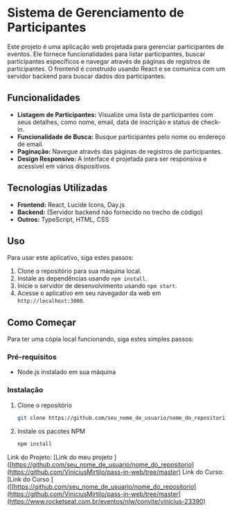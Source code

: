 # Sistema de Gerenciamento de Participantes

Este projeto é uma aplicação web projetada para gerenciar participantes de eventos. Ele fornece funcionalidades para listar participantes, buscar participantes específicos e navegar através de páginas de registros de participantes. O frontend é construído usando React e se comunica com um servidor backend para buscar dados dos participantes.

## Funcionalidades

- **Listagem de Participantes:** Visualize uma lista de participantes com seus detalhes, como nome, email, data de inscrição e status de check-in.
- **Funcionalidade de Busca:** Busque participantes pelo nome ou endereço de email.
- **Paginação:** Navegue através das páginas de registros de participantes.
- **Design Responsivo:** A interface é projetada para ser responsiva e acessível em vários dispositivos.

## Tecnologias Utilizadas

- **Frontend:** React, Lucide Icons, Day.js
- **Backend:** (Servidor backend não fornecido no trecho de código)
- **Outros:** TypeScript, HTML, CSS

## Uso

Para usar este aplicativo, siga estes passos:

1. Clone o repositório para sua máquina local.
2. Instale as dependências usando `npm install`.
3. Inicie o servidor de desenvolvimento usando `npm start`.
4. Acesse o aplicativo em seu navegador da web em `http://localhost:3000`.

## Como Começar

Para ter uma cópia local funcionando, siga estes simples passos:

### Pré-requisitos

- Node.js instalado em sua máquina

### Instalação

1. Clone o repositório
   ```sh
   git clone https://github.com/seu_nome_de_usuario/nome_do_repositorio.git
   ```
2. Instale os pacotes NPM
   ```sh
   npm install
   ```
   
Link do Projeto: [Link do meu projeto ]([https://github.com/seu_nome_de_usuario/nome_do_repositorio](https://github.com/ViniciusMirtilo/pass-in-web/tree/master)
Link do Curso: [Link do Curso ]([[https://github.com/seu_nome_de_usuario/nome_do_repositorio](https://github.com/ViniciusMirtilo/pass-in-web/tree/master](https://www.rocketseat.com.br/eventos/nlw/convite/vinicius-23390)
